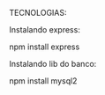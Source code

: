 TECNOLOGIAS:


Instalando express:

npm install express

Instalando lib do banco:

npm install mysql2
